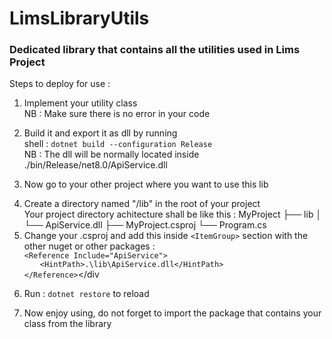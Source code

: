 # LimsLibraryUtils
<h3>Dedicated library that contains all the utilities used in Lims Project</h3>

Steps to deploy for use : <br />
    <ol>
        <li>
            Implement your utility class <br />
            NB : Make sure there is no error in your code
        </li>
        <li>
            <p>Build it and export it as dll by running <br />
            shell : `dotnet build --configuration Release` <br />
            NB : The dll will be normally located inside ./bin/Release/net8.0/ApiService.dll </p>
        </li>
        <li>
           <p> Now go to your other project where you want to use this lib</p>
        </li>
        <li>
            Create a directory named "/lib" in the root of your project <br />
            Your project directory achitecture shall be like this :
            MyProject
            ├── lib
            │   └── ApiService.dll
            ├── MyProject.csproj
            └── Program.cs
            <!-- <div style="margin-left: 25px;">
                <div>>/MyProject</div>
                <div>> >/lib</div>
                    <div >> > >ApiService.dll  </div>
                <div>> >/MyProject.csproj</div>
                <div>> >/Program.cs</div><br />
            </div> -->
        </li>
        <li>
            Change your .csproj and add this inside `<ItemGroup>` section with the other nuget or other packages : <br />
            <div>`<Reference Include="ApiService">`</div>
                <div style="text-indent: 25px;">`<HintPath>.\lib\ApiService.dll</HintPath>`</div>
            <div>`</Reference>`</div
        </li>
        <li>
           <p> Run : `dotnet restore` to reload</p>
        </li>
        <li>
            Now enjoy using, do not forget to import the package that contains your class from the library
        </li>
    </ol>